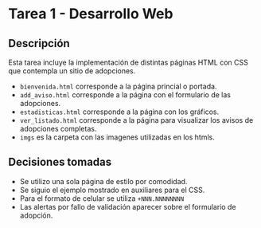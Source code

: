 # Tarea 1 - Desarrollo Web
   
## Descripción
Esta tarea incluye la implementación de distintas páginas HTML con CSS que contempla un sitio de adopciones.

- `bienvenida.html` corresponde a la página princial o portada.
- `add_aviso.html` corresponde a la página con el formulario de las adopciones.
- `estadisticas.html` corresponde a la página con los gráficos.
- `ver_listado.html` corresponde a la página para visualizar los avisos de adopciones completas.
- `imgs` es la carpeta con las imagenes utilizadas en los htmls.



## Decisiones tomadas
- Se utilizo una sola página de estilo por comodidad.
- Se siguio el ejemplo mostrado en auxiliares para el CSS.
- Para el formato de celular se utiliza `+NNN.NNNNNNNN`
- Las alertas por fallo de validación aparecer sobre el formulario de adopción. 
